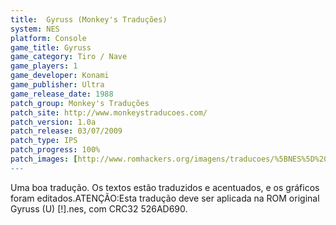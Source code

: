 ```yaml
---
title:  Gyruss (Monkey's Traduções)
system: NES
platform: Console
game_title: Gyruss
game_category: Tiro / Nave
game_players: 1
game_developer: Konami
game_publisher: Ultra
game_release_date: 1988
patch_group: Monkey's Traduções
patch_site: http://www.monkeystraducoes.com/
patch_version: 1.0a
patch_release: 03/07/2009
patch_type: IPS
patch_progress: 100%
patch_images: [http://www.romhackers.org/imagens/traducoes/%5BNES%5D%20Gyruss%20-%20Monkey's%20Tradu%C3%A7%C3%B5es%20-%201.png,http://www.romhackers.org/imagens/traducoes/%5BNES%5D%20Gyruss%20-%20Monkey's%20Tradu%C3%A7%C3%B5es%20-%202.png,http://www.romhackers.org/imagens/traducoes/%5BNES%5D%20Gyruss%20-%20Monkey's%20Tradu%C3%A7%C3%B5es%20-%203.png]
---
```

Uma boa tradução. Os textos estão traduzidos e acentuados, e os gráficos foram editados.ATENÇÃO:Esta tradução deve ser aplicada na ROM original Gyruss (U) [!].nes, com CRC32 526AD690.
